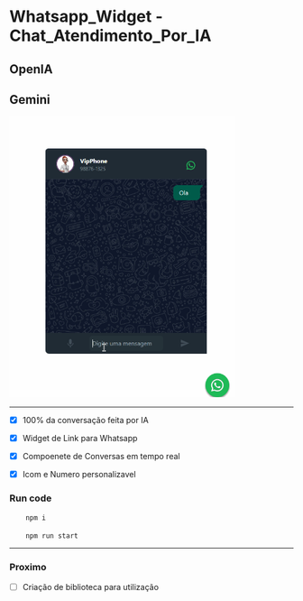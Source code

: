 # Whatsapp_Widget - Chat_Atendimento_Por_IA 
## OpenIA
## ‎Gemini

<img src="./public/Apresentation.gif" alt="Texto Alternativo" width="400">

---

- [x] 100% da conversação feita por IA 
- [x] Widget de Link para Whatsapp
- [x] Compoenete de Conversas em tempo real
- [x] Icom e Numero personalizavel

          

### Run code

```poweshell
    npm i 

    npm run start
```

---

### Proximo

- [ ] Criação de biblioteca para utilização
